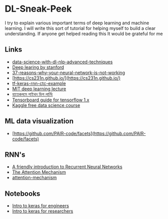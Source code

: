 # DL-Sneak-Peek
I try to explain various important terms of deep learning and machine learning. 
I will write this sort of tutorial for helping myself to build a clear understanding. 
If anyone get helped reading this It would be grateful for me


## Links
- [data-science-with-dl-nlp-advanced-techniques](https://www.kaggle.com/vbmokin/data-science-with-dl-nlp-advanced-techniques)
- [Deep learing by stanford](https://stanford.edu/~shervine/teaching/cs-230/)
- [37-reasons-why-your-neural-network-is-not-working](https://blog.slavv.com/37-reasons-why-your-neural-network-is-not-working-4020854bd607)
- [https://cs231n.github.io/](https://cs231n.github.io/)
- [tf-keras-rnn-ctc-example](https://chadrick-kwag.net/tf-keras-rnn-ctc-example/)
- [MIT deep learning lecture](http://introtodeeplearning.com/)
- [হাতেকলমে পাইথন ডিপ লার্নিং](https://github.com/raqueeb)
- [Tensorboard guide for tensorflow 1.x](https://medium.com/analytics-vidhya/basics-of-using-tensorboard-in-tensorflow-1-2-b715b068ac5a)
- [Kaggle free data science course](https://www.kaggle.com/learn/overview)

## ML data visualization
- [https://github.com/PAIR-code/facets](https://github.com/PAIR-code/facets)

## RNN's 
- [A friendly introduction to Recurrent Neural Networks](https://youtu.be/UNmqTiOnRfg)
- [The Attention Mechanism](https://github.com/spro/practical-pytorch/blob/master/seq2seq-translation/seq2seq-translation.ipynb)
- [attention-mechanism](https://blog.floydhub.com/attention-mechanism/)

## Notebooks
- [Intro to keras for engineers](https://colab.research.google.com/drive/1lWUGZarlbORaHYUZlF9muCgpPl8pEvve)
- [Intro to keras for researchers](https://colab.research.google.com/drive/169PfzM0kvtA5UP4k6Sl1yCG9tsE2MLia)
